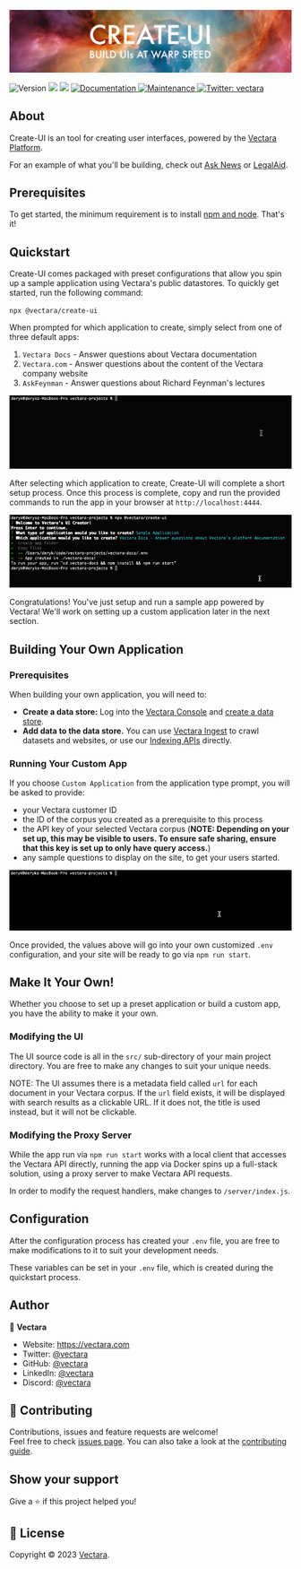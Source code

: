<p align="center">
  <img style="max-width: 100%;" alt="Welcome to Create UI" src="img/project-logo.png"/>
</p>
<p>
  <img alt="Version" src="https://img.shields.io/badge/version-1.1.0-blue.svg?cacheSeconds=2592000" />
  <img src="https://img.shields.io/badge/npm-%3E%3D9.5.0-blue.svg" />
  <img src="https://img.shields.io/badge/node-%3E%3D19.7.0-blue.svg" />
  <a href="https://github.com/vectara/create-ui#readme" target="_blank">
    <img alt="Documentation" src="https://img.shields.io/badge/documentation-yes-brightgreen.svg" />
  </a>
  <a href="https://github.com/vectara/create-ui/graphs/commit-activity" target="_blank">
    <img alt="Maintenance" src="https://img.shields.io/badge/Maintained%3F-yes-green.svg" />
  </a>
  <a href="https://twitter.com/vectara" target="_blank">
    <img alt="Twitter: vectara" src="https://img.shields.io/twitter/follow/vectara.svg?style=social" />
  </a>
</p>

## About

Create-UI is an tool for creating user interfaces, powered by the [Vectara Platform](https://vectara.com/).

For an example of what you'll be building, check out [Ask News](https://asknews.demo.vectara.com) or [LegalAid](https://legalaid.demo.vectara.com).

## Prerequisites

To get started, the minimum requirement is to install [npm and node](https://nodejs.org/en/download). That's it!

## Quickstart

Create-UI comes packaged with preset configurations that allow you spin up a sample application using Vectara's public datastores. To quickly get started, run the following command:

`npx @vectara/create-ui`

When prompted for which application to create, simply select from one of three default apps:

1. `Vectara Docs` - Answer questions about Vectara documentation
2. `Vectara.com` - Answer questions about the content of the Vectara company website
3. `AskFeynman` - Answer questions about Richard Feynman's lectures

![Sample Setup: Step 1](img/setup/sample-step-1.gif)

After selecting which application to create, Create-UI will complete a short setup process. Once this process is complete, copy and run the provided commands to run the app in your browser at `http://localhost:4444`.

![Sample App Setup: Step 2](img/setup/sample-step-2.gif)

Congratulations! You've just setup and run a sample app powered by Vectara! We'll work on setting up a custom application later in the next section.

## Building Your Own Application

### Prerequisites

When building your own application, you will need to:

- **Create a data store:** Log into the [Vectara Console](https://console.vectara.com/) and [create a data store](https://docs.vectara.com/docs/console-ui/creating-a-corpus).
- **Add data to the data store.** You can use [Vectara Ingest](https://github.com/vectara/vectara-ingest/blob/main/README.md#quickstart) to crawl datasets and websites, or use our [Indexing APIs](https://docs.vectara.com/docs/api-reference/indexing-apis/indexing) directly.

### Running Your Custom App

If you choose `Custom Application` from the application type prompt, you will be asked to provide:

- your Vectara customer ID
- the ID of the corpus you created as a prerequisite to this process
- the API key of your selected Vectara corpus (**NOTE: Depending on your set up, this may be visible to users. To ensure safe sharing, ensure that this key is set up to only have query access.**)
- any sample questions to display on the site, to get your users started.

![Custom Setup: Step 1](img/setup/custom-step-1.gif)

Once provided, the values above will go into your own customized `.env` configuration, and your site will be ready to go via `npm run start`.

## Make It Your Own!

Whether you choose to set up a preset application or build a custom app, you have the ability to make it your own.

### Modifying the UI

The UI source code is all in the `src/` sub-directory of your main project directory. You are free to make any changes to suit your unique needs.

NOTE: The UI assumes there is a metadata field called `url` for each document in your Vectara corpus. If the `url` field exists, it will be displayed with search results as a clickable URL. If it does not, the title is used instead, but it will not be clickable.

### Modifying the Proxy Server

While the app run via `npm run start` works with a local client that accesses the Vectara API directly, running the app via Docker spins up a full-stack solution, using a proxy server to make Vectara API requests.

In order to modify the request handlers, make changes to `/server/index.js`.

## Configuration

After the configuration process has created your `.env` file, you are free to make modifications to it to suit your development needs.

These variables can be set in your `.env` file, which is created during the quickstart process.

## Author

👤 **Vectara**

- Website: https://vectara.com
- Twitter: [@vectara](https://twitter.com/vectara)
- GitHub: [@vectara](https://github.com/vectara)
- LinkedIn: [@vectara](https://www.linkedin.com/company/vectara/)
- Discord: [@vectara](https://discord.gg/GFb8gMz6UH)

## 🤝 Contributing

Contributions, issues and feature requests are welcome!<br />Feel free to check [issues page](https://github.com/vectara/create-ui/issues). You can also take a look at the [contributing guide](https://github.com/vectara/create-ui/blob/master/CONTRIBUTING.md).

## Show your support

Give a ⭐️ if this project helped you!

## 📝 License

Copyright © 2023 [Vectara](https://github.com/vectara).<br />
